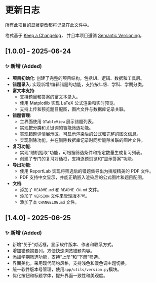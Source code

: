 # 更新日志

所有此项目的显著更改都将记录在此文件中。

格式基于 [Keep a Changelog](https://keepachangelog.com/en/1.0.0/)，
并且本项目遵循 [Semantic Versioning](https://semver.org/spec/v2.0.0.html)。

## [1.0.0] - 2025-06-24

### ✨ 新增 (Added)

- **项目初始化**: 创建了完整的项目结构，包括UI、逻辑、数据和工具层。
- **错题录入**: 实现新增/编辑错题的功能，支持按年级、学科、学期分类。
- **富文本支持**:
    - 支持题目和答案的富文本录入。
    - 使用 Matplotlib 实现 LaTeX 公式渲染和实时预览。
    - 支持上传和预览题目配图，图片文件与数据库记录关联。
- **错题管理**:
    - 主界面使用 `QTableView` 展示错题列表。
    - 实现按分类和关键词的智能筛选功能。
    - 实现错题详情展示区，可显示渲染后的公式和完整的图文信息。
    - 实现删除功能，并在删除数据库记录时同步删除关联的图片文件。
- **复习功能**:
    - 实现“随机抽取”功能，可根据筛选条件和指定数量生成复习列表。
    - 创建了专门的复习对话框，支持逐题浏览和“显示答案”功能。
- **导出功能**:
    - 使用 ReportLab 实现将筛选后的错题集导出为排版精美的 PDF 文件。
    - PDF 支持中文显示，并能正确嵌入渲染后的公式图片和题目配图。
- **文档**:
    - 添加了 `README.md` 和 `README_CN.md` 文件。
    - 添加了 `VERSION` 文件来管理版本号。
    - 添加了本 `CHANGELOG.md` 文件。
## [1.4.0] - 2025-06-25

### ✨ 新增 (Added)

- 新增“关于”对话框，显示软件版本、作者和联系方式。
- 增加错题摘要列，方便快速浏览错题内容。
- 添加学期筛选功能，支持“上册”和“下册”筛选。
- 界面美化，采用现代简约风格，支持浅色和暖色调主题切换。
- 统一软件版本号管理，使用`app/utils/version.py`模块。
- 优化按钮和标题字体，提升界面一致性和美观度。